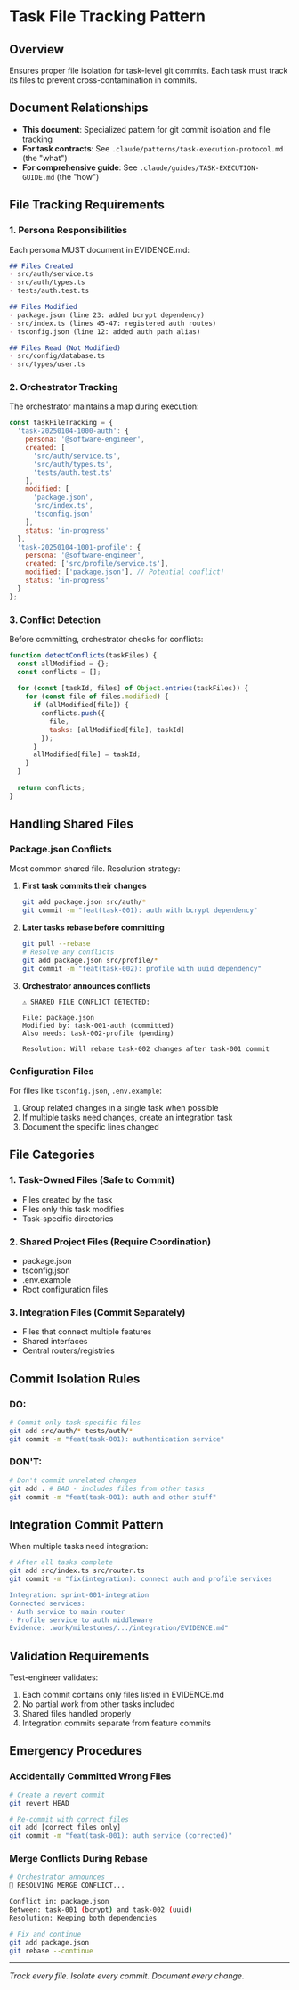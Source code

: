# Task File Tracking Pattern

## Overview
Ensures proper file isolation for task-level git commits. Each task must track its files to prevent cross-contamination in commits.

## Document Relationships
- **This document**: Specialized pattern for git commit isolation and file tracking
- **For task contracts**: See `.claude/patterns/task-execution-protocol.md` (the "what")
- **For comprehensive guide**: See `.claude/guides/TASK-EXECUTION-GUIDE.md` (the "how")

## File Tracking Requirements

### 1. Persona Responsibilities

Each persona MUST document in EVIDENCE.md:

```markdown
## Files Created
- src/auth/service.ts
- src/auth/types.ts
- tests/auth.test.ts

## Files Modified
- package.json (line 23: added bcrypt dependency)
- src/index.ts (lines 45-47: registered auth routes)
- tsconfig.json (line 12: added auth path alias)

## Files Read (Not Modified)
- src/config/database.ts
- src/types/user.ts
```

### 2. Orchestrator Tracking

The orchestrator maintains a map during execution:

```javascript
const taskFileTracking = {
  'task-20250104-1000-auth': {
    persona: '@software-engineer',
    created: [
      'src/auth/service.ts',
      'src/auth/types.ts',
      'tests/auth.test.ts'
    ],
    modified: [
      'package.json',
      'src/index.ts',
      'tsconfig.json'
    ],
    status: 'in-progress'
  },
  'task-20250104-1001-profile': {
    persona: '@software-engineer',
    created: ['src/profile/service.ts'],
    modified: ['package.json'], // Potential conflict!
    status: 'in-progress'
  }
};
```

### 3. Conflict Detection

Before committing, orchestrator checks for conflicts:

```javascript
function detectConflicts(taskFiles) {
  const allModified = {};
  const conflicts = [];
  
  for (const [taskId, files] of Object.entries(taskFiles)) {
    for (const file of files.modified) {
      if (allModified[file]) {
        conflicts.push({
          file,
          tasks: [allModified[file], taskId]
        });
      }
      allModified[file] = taskId;
    }
  }
  
  return conflicts;
}
```

## Handling Shared Files

### Package.json Conflicts

Most common shared file. Resolution strategy:

1. **First task commits their changes**
   ```bash
   git add package.json src/auth/*
   git commit -m "feat(task-001): auth with bcrypt dependency"
   ```

2. **Later tasks rebase before committing**
   ```bash
   git pull --rebase
   # Resolve any conflicts
   git add package.json src/profile/*
   git commit -m "feat(task-002): profile with uuid dependency"
   ```

3. **Orchestrator announces conflicts**
   ```
   ⚠️ SHARED FILE CONFLICT DETECTED:
   
   File: package.json
   Modified by: task-001-auth (committed)
   Also needs: task-002-profile (pending)
   
   Resolution: Will rebase task-002 changes after task-001 commit
   ```

### Configuration Files

For files like `tsconfig.json`, `.env.example`:

1. Group related changes in a single task when possible
2. If multiple tasks need changes, create an integration task
3. Document the specific lines changed

## File Categories

### 1. Task-Owned Files (Safe to Commit)
- Files created by the task
- Files only this task modifies
- Task-specific directories

### 2. Shared Project Files (Require Coordination)
- package.json
- tsconfig.json
- .env.example
- Root configuration files

### 3. Integration Files (Commit Separately)
- Files that connect multiple features
- Shared interfaces
- Central routers/registries

## Commit Isolation Rules

### DO:
```bash
# Commit only task-specific files
git add src/auth/* tests/auth/*
git commit -m "feat(task-001): authentication service"
```

### DON'T:
```bash
# Don't commit unrelated changes
git add . # BAD - includes files from other tasks
git commit -m "feat(task-001): auth and other stuff"
```

## Integration Commit Pattern

When multiple tasks need integration:

```bash
# After all tasks complete
git add src/index.ts src/router.ts
git commit -m "fix(integration): connect auth and profile services

Integration: sprint-001-integration
Connected services:
- Auth service to main router
- Profile service to auth middleware
Evidence: .work/milestones/.../integration/EVIDENCE.md"
```

## Validation Requirements

Test-engineer validates:
1. Each commit contains only files listed in EVIDENCE.md
2. No partial work from other tasks included
3. Shared files handled properly
4. Integration commits separate from feature commits

## Emergency Procedures

### Accidentally Committed Wrong Files

```bash
# Create a revert commit
git revert HEAD

# Re-commit with correct files
git add [correct files only]
git commit -m "feat(task-001): auth service (corrected)"
```

### Merge Conflicts During Rebase

```bash
# Orchestrator announces
🔧 RESOLVING MERGE CONFLICT...

Conflict in: package.json
Between: task-001 (bcrypt) and task-002 (uuid)
Resolution: Keeping both dependencies

# Fix and continue
git add package.json
git rebase --continue
```

---
*Track every file. Isolate every commit. Document every change.*
